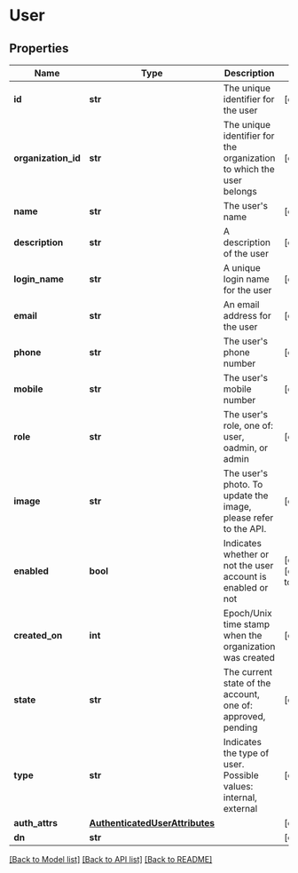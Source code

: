 # User

## Properties
Name | Type | Description | Notes
------------ | ------------- | ------------- | -------------
**id** | **str** | The unique identifier for the user | [optional] 
**organization_id** | **str** | The unique identifier for the organization to which the user belongs | [optional] 
**name** | **str** | The user&#39;s name | [optional] 
**description** | **str** | A description of the user | [optional] 
**login_name** | **str** | A unique login name for the user | [optional] 
**email** | **str** | An email address for the user | [optional] 
**phone** | **str** | The user&#39;s phone number | [optional] 
**mobile** | **str** | The user&#39;s mobile number | [optional] 
**role** | **str** | The user&#39;s role, one of: user, oadmin, or admin | [optional] 
**image** | **str** | The user&#39;s photo. To update the image, please refer to the API. | [optional] 
**enabled** | **bool** | Indicates whether or not the user account is enabled or not | [optional] [default to False]
**created_on** | **int** | Epoch/Unix time stamp when the organization was created | [optional] 
**state** | **str** | The current state of the account, one of: approved, pending | [optional] 
**type** | **str** | Indicates the type of user. Possible values: internal, external | [optional] 
**auth_attrs** | [**AuthenticatedUserAttributes**](AuthenticatedUserAttributes.md) |  | [optional] 
**dn** | **str** |  | [optional] 

[[Back to Model list]](../README.md#documentation-for-models) [[Back to API list]](../README.md#documentation-for-api-endpoints) [[Back to README]](../README.md)


